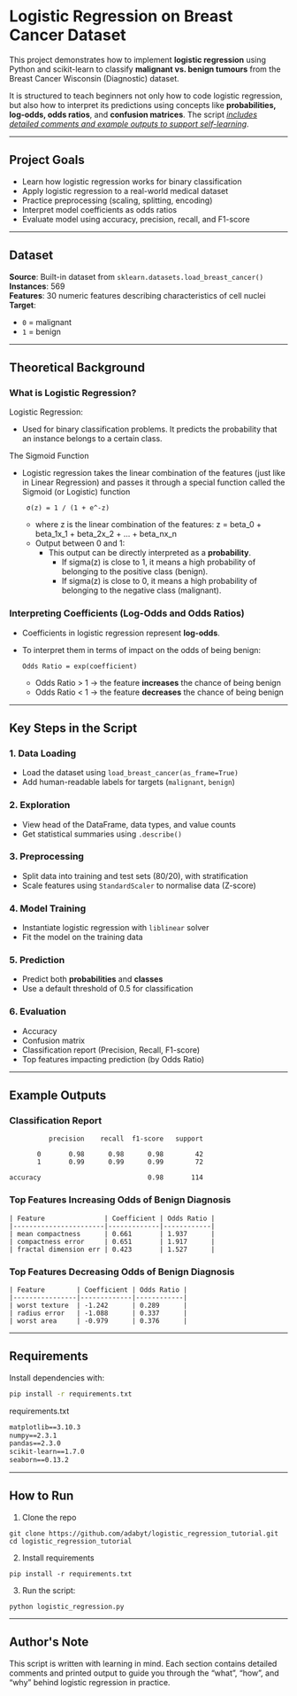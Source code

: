 # Logistic Regression on Breast Cancer Dataset

This project demonstrates how to implement **logistic regression** using Python and scikit-learn to classify **malignant vs. benign tumours** from the Breast Cancer Wisconsin (Diagnostic) dataset.

It is structured to teach beginners not only how to code logistic regression, but also how to interpret its predictions using concepts like **probabilities, log-odds, odds ratios**, and **confusion matrices**. The script <ins>*includes detailed comments and example outputs to support self-learning*</ins>.

---

## Project Goals

- Learn how logistic regression works for binary classification
- Apply logistic regression to a real-world medical dataset
- Practice preprocessing (scaling, splitting, encoding)
- Interpret model coefficients as odds ratios
- Evaluate model using accuracy, precision, recall, and F1-score

---

## Dataset

**Source**: Built-in dataset from `sklearn.datasets.load_breast_cancer()`  
**Instances**: 569  
**Features**: 30 numeric features describing characteristics of cell nuclei  
**Target**:  
- `0` = malignant  
- `1` = benign  

---

## Theoretical Background

### What is Logistic Regression?

Logistic Regression:
- Used for binary classification problems. It predicts the probability that an instance belongs to a certain class.

The Sigmoid Function
-  Logistic regression takes the linear combination of the features (just like in Linear Regression) and passes it through a special function called the Sigmoid (or Logistic) function

        σ(z) = 1 / (1 + e^-z)
                

    - where z is the linear combination of the features: z = beta_0 + beta_1x_1 + beta_2x_2 + ... + beta_nx_n
    - Output between 0 and 1: 
        - This output can be directly interpreted as a **probability**.
            - If sigma(z) is close to 1, it means a high probability of belonging to the positive class (benign).
            - If sigma(z) is close to 0, it means a high probability of belonging to the negative class (malignant).

### Interpreting Coefficients (Log-Odds and Odds Ratios)

- Coefficients in logistic regression represent **log-odds**.
- To interpret them in terms of impact on the odds of being benign:

      Odds Ratio = exp(coefficient)
    - Odds Ratio > 1 → the feature **increases** the chance of being benign  
    - Odds Ratio < 1 → the feature **decreases** the chance of being benign

---

## Key Steps in the Script

### 1. **Data Loading**
- Load the dataset using `load_breast_cancer(as_frame=True)`
- Add human-readable labels for targets (`malignant`, `benign`)

### 2. **Exploration**
- View head of the DataFrame, data types, and value counts
- Get statistical summaries using `.describe()`

### 3. **Preprocessing**
- Split data into training and test sets (80/20), with stratification
- Scale features using `StandardScaler` to normalise data (Z-score)

### 4. **Model Training**
- Instantiate logistic regression with `liblinear` solver
- Fit the model on the training data

### 5. **Prediction**
- Predict both **probabilities** and **classes**
- Use a default threshold of 0.5 for classification

### 6. **Evaluation**
- Accuracy
- Confusion matrix
- Classification report (Precision, Recall, F1-score)
- Top features impacting prediction (by Odds Ratio)

---

## Example Outputs

### Classification Report

```
          precision    recall  f1-score   support

       0       0.98      0.98      0.98        42
       1       0.99      0.99      0.99        72

accuracy                           0.98       114
```

### Top Features Increasing Odds of Benign Diagnosis
```
| Feature               | Coefficient | Odds Ratio |
|-----------------------|-------------|------------|
| mean compactness      | 0.661       | 1.937      |
| compactness error     | 0.651       | 1.917      |
| fractal dimension err | 0.423       | 1.527      |
```

### Top Features Decreasing Odds of Benign Diagnosis
```
| Feature        | Coefficient | Odds Ratio |
|----------------|-------------|------------|
| worst texture  | -1.242      | 0.289      |
| radius error   | -1.088      | 0.337      |
| worst area     | -0.979      | 0.376      |
```

---

## Requirements

Install dependencies with:

```bash
pip install -r requirements.txt
```

requirements.txt
```txt
matplotlib==3.10.3
numpy==2.3.1
pandas==2.3.0
scikit-learn==1.7.0
seaborn==0.13.2
```

---

## How to Run
1.	Clone the repo
```
git clone https://github.com/adabyt/logistic_regression_tutorial.git
cd logistic_regression_tutorial
```
2.	Install requirements
```
pip install -r requirements.txt
```
3.	Run the script:
```
python logistic_regression.py
```

---

## Author's Note

This script is written with learning in mind. Each section contains detailed comments and printed output to guide you through the “what”, “how”, and “why” behind logistic regression in practice.
